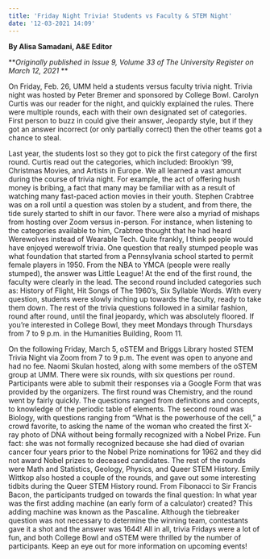 ```yaml
---
title: 'Friday Night Trivia! Students vs Faculty & STEM Night'
date: '12-03-2021 14:09'
---
```


**By Alisa Samadani, A&E Editor**

**_Originally published in Issue 9, Volume 33 of The University Register on March 12, 2021_
**

On Friday, Feb. 26, UMM held a students versus faculty trivia night. Trivia night was hosted by Peter Bremer and sponsored by College Bowl. Carolyn Curtis was our reader for the night, and quickly explained the rules. There were multiple rounds, each with their own designated set of categories. First person to buzz in could give their answer, Jeopardy style, but if they got an answer incorrect (or only partially correct) then the other teams got a chance to steal.

Last year, the students lost so they got to pick the first category of the first round. Curtis read out the categories, which included: Brooklyn ‘99, Christmas Movies, and Artists in Europe.
We all learned a vast amount during the course of trivia night. For example, the act of offering hush money is bribing, a fact that many may be familiar with as a result of watching many fast-paced action movies in their youth.
Stephen Crabtree was on a roll until a question was stolen by a student, and from there, the tide surely started to shift in our favor. There were also a myriad of mishaps from hosting over Zoom versus in-person. For instance, when listening to the categories available to him, Crabtree thought that he had heard Werewolves instead of Wearable Tech. Quite frankly, I think people would have enjoyed werewolf trivia.
One question that really stumped people was what foundation that started from a Pennsylvania school started to permit female players in 1950. From the NBA to YMCA (people were really stumped), the answer was Little League!
At the end of the first round, the faculty were clearly in the lead. The second round included categories such as: History of Flight, Hit Songs of The 1960’s, Six Syllable Words. With every question, students were slowly inching up towards the faculty, ready to take them down. 
The rest of the trivia questions followed in a similar fashion, round after round, until the final jeopardy, which was absolutely floored. 
If you’re interested in College Bowl, they meet Mondays through Thursdays from 7 to 9 p.m. in the Humanities Building, Room 11.

On the following Friday, March 5, oSTEM and Briggs Library hosted STEM Trivia Night via Zoom from 7 to 9 p.m. The event was open to anyone and had no fee. Naomi Skulan hosted, along with some members of the oSTEM group at UMM. There were six rounds, with six questions per round. Participants were able to submit their responses via a Google Form that was provided by the organizers. 
The first round was Chemistry, and the round went by fairly quickly. The questions ranged from definitions and concepts, to knowledge of the periodic table of elements.
The second round was Biology, with questions ranging from “What is the powerhouse of the cell,” a crowd favorite, to asking the name of the woman who created the first X-ray photo of DNA without being formally recognized with a Nobel Prize. Fun fact: she was not formally recognized because she had died of ovarian cancer four years prior to the Nobel Prize nominations for 1962 and they did not award Nobel prizes to deceased candidates.
The rest of the rounds were Math and Statistics, Geology, Physics, and Queer STEM History. Emily Wittkop also hosted a couple of the rounds, and gave out some interesting tidbits during the Queer STEM History round. 
From Fibonacci to Sir Francis Bacon, the participants trudged on towards the final question:
In what year was the first adding machine (an early form of a calculator) created? This adding machine was known as the Pascaline. Although the tiebreaker question was not necessary to determine the winning team, contestants gave it a shot and the answer was 1644!
All in all, trivia Fridays were a lot of fun, and both College Bowl and oSTEM were thrilled by the number of participants. Keep an eye out for more information on upcoming events!